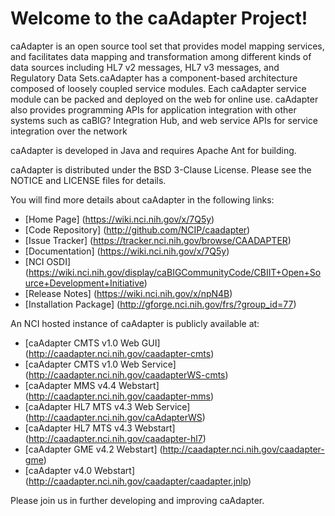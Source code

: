 Welcome to the caAdapter Project!
==============================

caAdapter is an open source tool set that provides model mapping services, and facilitates data mapping and transformation among different kinds of data sources including HL7 v2 messages, HL7 v3 messages, and Regulatory Data Sets.caAdapter has a component-based architecture composed of loosely coupled service modules. Each caAdapter service module can be packed and deployed on the web for online use. caAdapter also provides programming APIs for application integration with other systems such as caBIG? Integration Hub, and web service APIs for service integration over the network

caAdapter is developed in Java and requires Apache Ant for building.

caAdapter is distributed under the BSD 3-Clause License.
Please see the NOTICE and LICENSE files for details.

You will find more details about caAdapter in the following links:

 * [Home Page] (https://wiki.nci.nih.gov/x/7Q5y)
 * [Code Repository] (http://github.com/NCIP/caadapter)
 * [Issue Tracker] (https://tracker.nci.nih.gov/browse/CAADAPTER)
 * [Documentation] (https://wiki.nci.nih.gov/x/7Q5y)
 * [NCI OSDI]  (https://wiki.nci.nih.gov/display/caBIGCommunityCode/CBIIT+Open+Source+Development+Initiative)
 * [Release Notes] (https://wiki.nci.nih.gov/x/npN4B)
 * [Installation Package] (http://gforge.nci.nih.gov/frs/?group_id=77)
 
An NCI hosted instance of caAdapter is publicly available at:

 * [caAdapter CMTS v1.0 Web GUI] (http://caadapter.nci.nih.gov/caadapter-cmts)
 * [caAdapter CMTS v1.0 Web Service] (http://caadapter.nci.nih.gov/caadapterWS-cmts)
 * [caAdapter MMS v4.4 Webstart] (http://caadapter.nci.nih.gov/caadapter-mms)
 * [caAdapter HL7 MTS v4.3 Web Service] (http://caadapter.nci.nih.gov/caAdapterWS)
 * [caAdapter HL7 MTS v4.3 Webstart] (http://caadapter.nci.nih.gov/caadapter-hl7)
 * [caAdapter GME v4.2 Webstart] (http://caadapter.nci.nih.gov/caadapter-gme)
 * [caAdapter v4.0 Webstart] (http://caadapter.nci.nih.gov/caadapter/caadapter.jnlp)
 
Please join us in further developing and improving caAdapter.

